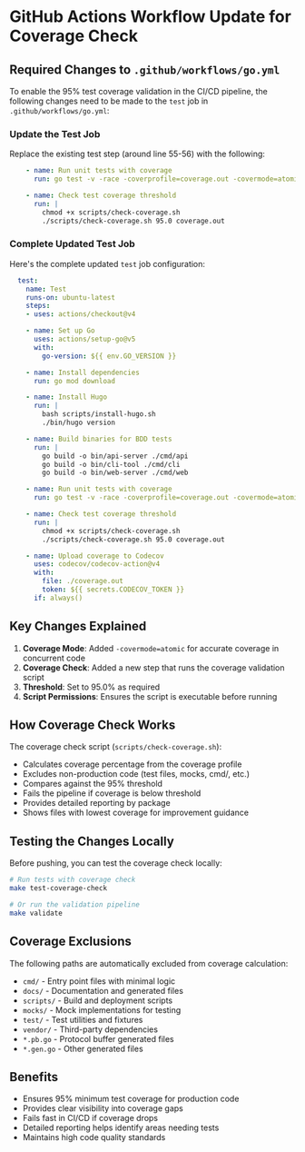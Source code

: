 # GitHub Actions Workflow Update for Coverage Check

## Required Changes to `.github/workflows/go.yml`

To enable the 95% test coverage validation in the CI/CD pipeline, the following changes need to be made to the `test` job in `.github/workflows/go.yml`:

### Update the Test Job

Replace the existing test step (around line 55-56) with the following:

```yaml
    - name: Run unit tests with coverage
      run: go test -v -race -coverprofile=coverage.out -covermode=atomic ./...

    - name: Check test coverage threshold
      run: |
        chmod +x scripts/check-coverage.sh
        ./scripts/check-coverage.sh 95.0 coverage.out
```

### Complete Updated Test Job

Here's the complete updated `test` job configuration:

```yaml
  test:
    name: Test
    runs-on: ubuntu-latest
    steps:
    - uses: actions/checkout@v4

    - name: Set up Go
      uses: actions/setup-go@v5
      with:
        go-version: ${{ env.GO_VERSION }}

    - name: Install dependencies
      run: go mod download

    - name: Install Hugo
      run: |
        bash scripts/install-hugo.sh
        ./bin/hugo version

    - name: Build binaries for BDD tests
      run: |
        go build -o bin/api-server ./cmd/api
        go build -o bin/cli-tool ./cmd/cli
        go build -o bin/web-server ./cmd/web

    - name: Run unit tests with coverage
      run: go test -v -race -coverprofile=coverage.out -covermode=atomic ./...

    - name: Check test coverage threshold
      run: |
        chmod +x scripts/check-coverage.sh
        ./scripts/check-coverage.sh 95.0 coverage.out

    - name: Upload coverage to Codecov
      uses: codecov/codecov-action@v4
      with:
        file: ./coverage.out
        token: ${{ secrets.CODECOV_TOKEN }}
      if: always()
```

## Key Changes Explained

1. **Coverage Mode**: Added `-covermode=atomic` for accurate coverage in concurrent code
2. **Coverage Check**: Added a new step that runs the coverage validation script
3. **Threshold**: Set to 95.0% as required
4. **Script Permissions**: Ensures the script is executable before running

## How Coverage Check Works

The coverage check script (`scripts/check-coverage.sh`):
- Calculates coverage percentage from the coverage profile
- Excludes non-production code (test files, mocks, cmd/, etc.)
- Compares against the 95% threshold
- Fails the pipeline if coverage is below threshold
- Provides detailed reporting by package
- Shows files with lowest coverage for improvement guidance

## Testing the Changes Locally

Before pushing, you can test the coverage check locally:

```bash
# Run tests with coverage check
make test-coverage-check

# Or run the validation pipeline
make validate
```

## Coverage Exclusions

The following paths are automatically excluded from coverage calculation:
- `cmd/` - Entry point files with minimal logic
- `docs/` - Documentation and generated files
- `scripts/` - Build and deployment scripts
- `mocks/` - Mock implementations for testing
- `test/` - Test utilities and fixtures
- `vendor/` - Third-party dependencies
- `*.pb.go` - Protocol buffer generated files
- `*.gen.go` - Other generated files

## Benefits

- Ensures 95% minimum test coverage for production code
- Provides clear visibility into coverage gaps
- Fails fast in CI/CD if coverage drops
- Detailed reporting helps identify areas needing tests
- Maintains high code quality standards